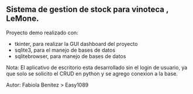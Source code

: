 ## Sistema de gestion de stock para vinoteca , LeMone.

Proyecto demo realizado con: 

* tkinter, para realizar la GUI dashboard del proyecto 
* sqlite3, para el manejo de bases de datos
* sqlitebrowser, para manejo de bases de datos


Nota: El aplicativo de escritorio esta desarrollado sin el login de usuario, ya que solo se solicito el CRUD en python y se agrego 
conexion a la base.

Autor: Fabiola Benitez >  Easy1089


